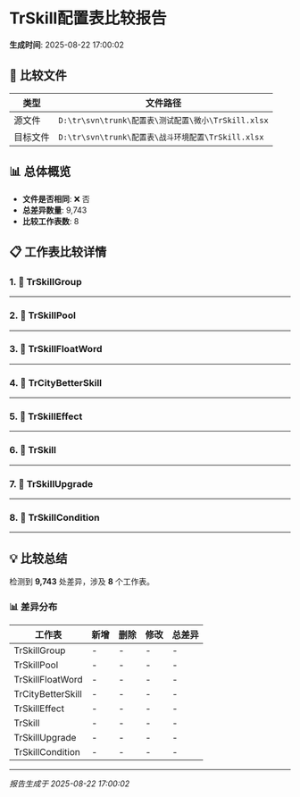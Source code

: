 # TrSkill配置表比较报告

**生成时间**: 2025-08-22 17:00:02

## 📁 比较文件
| 类型 | 文件路径 |
|------|----------|
| 源文件 | `D:\tr\svn\trunk\配置表\测试配置\微小\TrSkill.xlsx` |
| 目标文件 | `D:\tr\svn\trunk\配置表\战斗环境配置\TrSkill.xlsx` |

## 📊 总体概览
- **文件是否相同**: ❌ 否
- **总差异数量**: 9,743
- **比较工作表数**: 8

## 📋 工作表比较详情
### 1. 📄 TrSkillGroup
---

### 2. 📄 TrSkillPool
---

### 3. 📄 TrSkillFloatWord
---

### 4. 📄 TrCityBetterSkill
---

### 5. 📄 TrSkillEffect
---

### 6. 📄 TrSkill
---

### 7. 📄 TrSkillUpgrade
---

### 8. 📄 TrSkillCondition
---

## 💡 比较总结
检测到 **9,743** 处差异，涉及 **8** 个工作表。

### 📊 差异分布
| 工作表 | 新增 | 删除 | 修改 | 总差异 |
|--------|------|------|------|--------|
| TrSkillGroup | - | - | - | - |
| TrSkillPool | - | - | - | - |
| TrSkillFloatWord | - | - | - | - |
| TrCityBetterSkill | - | - | - | - |
| TrSkillEffect | - | - | - | - |
| TrSkill | - | - | - | - |
| TrSkillUpgrade | - | - | - | - |
| TrSkillCondition | - | - | - | - |

---
*报告生成于 2025-08-22 17:00:02*